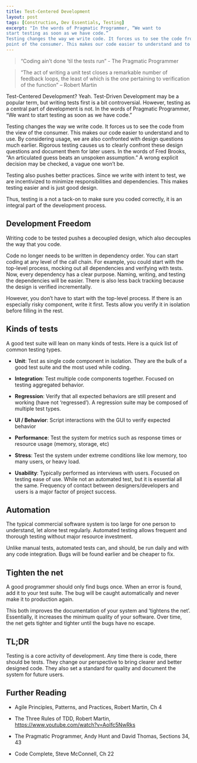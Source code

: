 ```yaml
---
title: Test-Centered Development
layout: post
tags: [Construction, Dev Essentials, Testing]
excerpt: "In the words of Pragmatic Programmer, “We want to
start testing as soon as we have code.”
Testing changes the way we write code. It forces us to see the code from the
point of the consumer. This makes our code easier to understand and to use."
---
```


>   “Coding ain’t done ‘til the tests run” - The Pragmatic Programmer

>   “The act of writing a unit test closes a remarkable number of feedback
>   loops, the least of which is the one pertaining to verification of the
>   function” – Robert Martin

Test-Centered Development? Yeah. Test-Driven Development may be a popular term,
but writing tests first is a bit controversial. However, testing as a central
part of development is not. In the words of Pragmatic Programmer, “We want to
start testing as soon as we have code.”

Testing changes the way we write code. It forces us to see the code from the
view of the consumer. This makes our code easier to understand and to use. By
considering usage, we are also confronted with design questions much earlier.
Rigorous testing causes us to clearly confront these design questions and
document them for later users. In the words of Fred Brooks, “An articulated
guess beats an unspoken assumption.” A wrong explicit decision may be checked, a
vague one won’t be.

Testing also pushes better practices. Since we write with intent to test, we are
incentivized to minimize responsibilities and dependencies. This makes testing
easier and is just good design.

Thus, testing is a not a tack-on to make sure you coded correctly, it is an
integral part of the development process.

Development Freedom
-------------------

Writing code to be tested pushes a decoupled design, which also decouples the
way that you code.

Code no longer needs to be written in dependency order. You can start coding at
any level of the call chain. For example, you could start with the top-level
process, mocking out all dependencies and verifying with tests. Now, every
dependency has a clear purpose. Naming, writing, and testing the dependencies
will be easier. There is also less back tracking because the design is verified
incrementally.

However, you don’t have to start with the top-level process. If there is an
especially risky component, write it first. Tests allow you verify it in
isolation before filling in the rest.

Kinds of tests
--------------

A good test suite will lean on many kinds of tests. Here is a quick list of
common testing types.

-   **Unit**: Test as single code component in isolation. They are the bulk of a
    good test suite and the most used while coding.

-   **Integration**: Test multiple code components together. Focused on testing
    aggregated behavior.

-   **Regression**: Verify that all expected behaviors are still present and
    working (have not ‘regressed’). A regression suite may be composed of
    multiple test types.

-   **UI / Behavior**: Script interactions with the GUI to verify expected
    behavior

-   **Performance**: Test the system for metrics such as response times or
    resource usage (memory, storage, etc)

-   **Stress**: Test the system under extreme conditions like low memory, too
    many users, or heavy load.

-   **Usability**: Typically performed as interviews with users. Focused on
    testing ease of use. While not an automated test, but it is essential all
    the same. Frequency of contact between designers/developers and users is a
    major factor of project success.

Automation
----------

The typical commercial software system is too large for one person to
understand, let alone test regularly. Automated testing allows frequent and
thorough testing without major resource investment.

Unlike manual tests, automated tests can, and should, be run daily and with any
code integration. Bugs will be found earlier and be cheaper to fix.

Tighten the net
---------------

A good programmer should only find bugs once. When an error is found, add it to
your test suite. The bug will be caught automatically and never make it to
production again.

This both improves the documentation of your system and ‘tightens the net’.
Essentially, it increases the minimum quality of your software. Over time, the
net gets tighter and tighter until the bugs have no escape.

TL;DR
-----

Testing is a core activity of development. Any time there is code, there should
be tests. They change our perspective to bring clearer and better designed code.
They also set a standard for quality and document the system for future users.

Further Reading
---------------

-   Agile Principles, Patterns, and Practices, Robert Martin, Ch 4

-   The Three Rules of TDD, Robert Martin,
    <https://www.youtube.com/watch?v=AoIfc5NwRks>

-   The Pragmatic Programmer, Andy Hunt and David Thomas, Sections 34, 43

-   Code Complete, Steve McConnell, Ch 22
